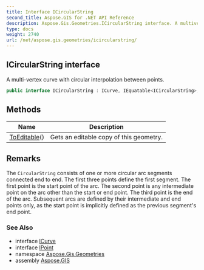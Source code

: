 ```yaml
---
title: Interface ICircularString
second_title: Aspose.GIS for .NET API Reference
description: Aspose.Gis.Geometries.ICircularString interface. A multivertex curve with circular interpolation between points
type: docs
weight: 2740
url: /net/aspose.gis.geometries/icircularstring/
---
```

## ICircularString interface

A multi-vertex curve with circular interpolation between points.

```csharp
public interface ICircularString : ICurve, IEquatable<ICircularString>, IReadOnlyList<IPoint>
```

## Methods

| Name | Description |
| --- | --- |
| [ToEditable](../../aspose.gis.geometries/icircularstring/toeditable/)() | Gets an editable copy of this geometry. |

## Remarks

The `CircularString` consists of one or more circular arc segments connected end to end. The first three points define the first segment. The first point is the start point of the arc. The second point is any intermediate point on the arc other than the start or end point. The third point is the end of the arc. Subsequent arcs are defined by their intermediate and end points only, as the start point is implicitly defined as the previous segment's end point.

### See Also

* interface [ICurve](../icurve/)
* interface [IPoint](../ipoint/)
* namespace [Aspose.Gis.Geometries](../../aspose.gis.geometries/)
* assembly [Aspose.GIS](../../)


